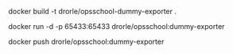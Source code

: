 docker build -t drorle/opsschool-dummy-exporter .

docker run -d -p 65433:65433 drorle/opsschool:dummy-exporter

docker push drorle/opsschool:dummy-exporter


